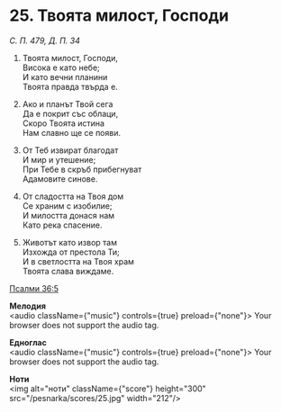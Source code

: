 # 25. Твоята милост, Господи

_С. П. 479, Д. П. 34_

1. Твоята милост, Господи,  
Висока е като небе;  
И като вечни планини  
Твоята правда твърда е.  

2. Ако и планът Твой сега  
Да е покрит със облаци,  
Скоро Твоята истина  
Нам славно ще се появи.  

3. От Теб извират благодат  
И мир и утешение;  
При Тебе в скръб прибегнуват  
Адамовите синове.  

4. От сладостта на Твоя дом  
Се храним с изобилие;  
И милостта донася нам  
Като река спасение.  

5. Животът като извор там  
Изхожда от престола Ти;  
И в светлостта на Твоя храм  
Твоята слава виждаме.

[Псалми 36:5](http://biblia.bg/index.php?k=19&g=36&s=5)

**Мелодия**  
<audio className={"music"} controls={true} preload={"none"}>
    <source src="/pesnarka/mp3/25.mp3" type="audio/mpeg"/>
    Your browser does not support the audio tag.
</audio>

**Едноглас**  
<audio className={"music"} controls={true} preload={"none"}>
    <source src="/pesnarka/transp/25.mp3" type="audio/mpeg"/>
    Your browser does not support the audio tag.
</audio>

**Ноти**  
<img alt="ноти" className={"score"} height="300" src="/pesnarka/scores/25.jpg" width="212"/>
